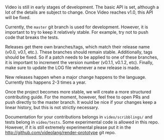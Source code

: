 Video is still in early stages of development. The basic API is set, although a
lot of the details are subject to change. Once Video reaches v1.0, this API
will be fixed.

Currently, the `master` git branch is used for development. However, it is
important to try to keep it relatively stable. For example, try not to push
code that breaks the tests.

Releases get there own branches/tags, which match their release name (v0.0,
v0.1, etc.). These branches should remain stable. Additionally, tags should be
fixed. So if a patch needs to be applied to one of these branches, it is
important to increment the version number (v0.1.1, v0.1.2, etc). Finally, make
sure to update the LOG file whenever a new release is made.

New releases happen when a major change happens to the language. Currently this
happens 2-3 times a year.

Once the project becomes more stable, we will create a more structured
contributing guide. For the moment, however, feel free to open PRs and push
directly to the master branch. It would be nice if your changes keep a linear
history, but this is not strictly necessary.

Documentation for your contributions belongs in `video/scribblings/` and tests
belong in `video/tests`. Some experimental code is allowed in this repo.
However, if it is still extremely experimental please put it in the
http://github.com/videolang/render-prototype git repo.
